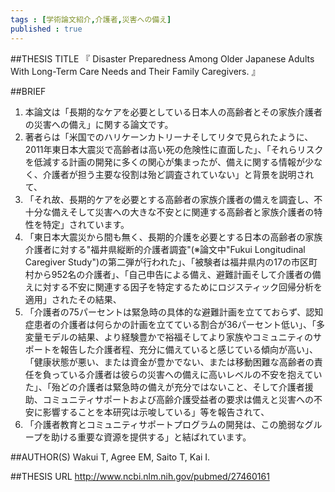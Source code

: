 ```yaml
--- 
tags : [学術論文紹介,介護者,災害への備え] 
published : true
---
```


##THESIS TITLE
『
Disaster Preparedness Among Older Japanese Adults With Long-Term Care Needs and Their Family Caregivers.
』
  
##BRIEF
1. 本論文は「長期的なケアを必要としている日本人の高齢者とその家族介護者の災害への備え」に関する論文です。
1. 著者らは「米国でのハリケーンカトリーナそしてリタで見られたように、2011年東日本大震災で高齢者は高い死の危険性に直面した」、「それらリスクを低減する計画の開発に多くの関心が集まったが、備えに関する情報が少なく、介護者が担う主要な役割は殆ど調査されていない」と背景を説明されて、
1. 「それ故、長期的ケアを必要とする高齢者の家族介護者の備えを調査し、不十分な備えそして災害への大きな不安とに関連する高齢者と家族介護者の特性を特定」されています。
1. 「東日本大震災から間も無く、長期的介護を必要とする日本の高齢者の家族介護者に対する"福井県縦断的介護者調査"(※論文中"Fukui Longitudinal Caregiver Study")の第二弾が行われた」、「被験者は福井県内の17の市区町村から952名の介護者」、「自己申告による備え、避難計画そして介護者の備えに対する不安に関連する因子を特定するためにロジスティック回帰分析を適用」されたその結果、
1. 「介護者の75パーセントは緊急時の具体的な避難計画を立てておらず、認知症患者の介護者は何らかの計画を立てている割合が36パーセント低い」、「多変量モデルの結果、より経験豊かで裕福そしてより家族やコミュニティのサポートを報告した介護者程、充分に備えていると感じている傾向が高い」、「健康状態が悪い、または資金が豊かでない、または移動困難な高齢者の責任を負っている介護者は彼らの災害への備えに高いレベルの不安を抱えていた」、「殆どの介護者は緊急時の備えが充分ではないこと、そして介護者援助、コミュニティサポートおよび高齢介護受益者の要求は備えと災害への不安に影響することを本研究は示唆している」等を報告されて、
1. 「介護者教育とコミュニティサポートプログラムの開発は、この脆弱なグループを助ける重要な資源を提供する」と結ばれています。









##AUTHOR(S)
Wakui T, Agree EM, Saito T, Kai I.
  
##THESIS URL
[
http://www.ncbi.nlm.nih.gov/pubmed/27460161
](
http://www.ncbi.nlm.nih.gov/pubmed/27460161
)